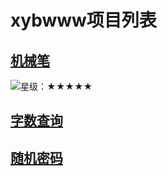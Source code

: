 # xybwww项目列表
## [机械笔](https://xybwww.github.io/机械笔.html)
![星级：★★★★★](https://img.shields.io/badge/星级-★★★★★-red)
## [字数查询](https://xybwww.github.io/字数查询.html)
## [随机密码](https://xybwww.github.io/随机密码.html)
